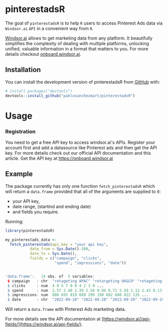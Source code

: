 
# pinterestadsR

<!-- badges: start -->
<!-- badges: end -->

The goal of `pinterestadsR` is to help `R` users to access Pinterest Ads data via `Windsor.ai` `API` in a convenient way from `R`.

[Windsor.ai](https://windsor.ai/) allows to get marketing data from any platform. It beautifully simplifies the complexity of dealing with multiple platforms, unlocking unified, valuable information in a format that matters to you. For more details checkout [onboard.windsor.ai](https://onboard.windsor.ai/).

## Installation

You can install the development version of pinterestadsR from [GitHub](https://github.com/) with:

``` r
# install.packages("devtools")
devtools::install_github("pablosanchezmart/pinterestadsR")
```

# Usage

### Registration

You need to get a free API key to access windsor.ai's APIs. Register your account first and add a datasource like Pinterest ads and then get the API key. For more details check out our official API documentation and this article. Get the API key at https://onboard.windsor.ai

## Example

The package currently has only one function `fetch_pinterestadsR` which will return a `data.frame` provided that all of the arguments are supplied to it: 

- your API key, 
- date range, (startind and ending date)
- and fields you require.

Running: 

``` r
library(pinterestadsR)

my_pinterestads_data <-
  fetch_pinterestads(api_key = "your api key",
           date_from = Sys.Date()-100,
           date_to = Sys.Date(),
           fields = c("campaign", "clicks",
                      "spend", "impressions", "date")) 
```

```r

'data.frame':	14 obs. of  5 variables:
 $ campaign   : chr  "retageting APAC" "retargeting UK&CO" "retageting APAC" "retargeting UK&CO" ...
 $ clicks     : num  4 0 5 7 0 0 4 2 3 0 ...
 $ spend      : num  2.57 2.48 2.39 2.54 0.94 0.71 2.59 2.12 2.43 0.13 ...
 $ impressions: num  806 693 819 689 299 190 682 688 822 135 ...
 $ date       : chr  "2022-09-28" "2022-09-28" "2022-09-29" "2022-09-29" ...
```

Will return a `data.frame` with Pinterest Ads marketing data.  

For more details see the API documentation at [https://windsor.ai//api-fields/](https://windsor.ai/api-fields/).
